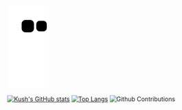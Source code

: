 ![Snake animation](https://github.com/MishraKush/MishraKush/blob/output/github-contribution-grid-snake.svg)

[![Kush's GitHub stats](https://github-readme-stats.vercel.app/api?username=MishraKush&count_private=true&show_icons=true&theme=tokyonight&hide=contribs,issues&hide_border=true)](https://github.com/MishraKush/github-readme-stats)
[![Top Langs](https://github-readme-stats.vercel.app/api/top-langs/?username=MishraKush&layout=compact&theme=tokyonight)](https://github.com/MishraKush/github-readme-stats&hide_border=true)
![Github Contributions](https://github-readme-streak-stats.herokuapp.com/?user=MishraKush&hide_border=true&theme=tokyonight)
